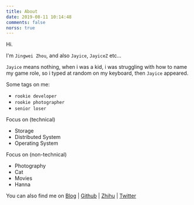 ```yaml
---
title: About
date: 2019-08-11 10:14:48
comments: false
norss: true
---
```

Hi.

I'm `Jingwei Zhou`, and also `Jayice`, `JayiceZ` etc... 

`Jayice` means nothing, when i was a kid, i was struggling with how to name my game role, so i typed at random on my keyboard, then `Jayice` appeared.

Some tags on me:
- `rookie developer`
- `rookie photographer`
- `senior loser`

Focus on (technical)
- Storage
- Distributed System
- Operating System

Focus on (non-technical)
- Photography
- Cat
- Movies
- Hanna


You can also find me on [Blog](https://jayice.cn/) | [Github](https://github.com/JayiceZ) | [Zhihu](https://www.zhihu.com/people/jayice-29) | [Twitter](https://twitter.com/JayiceZz)
